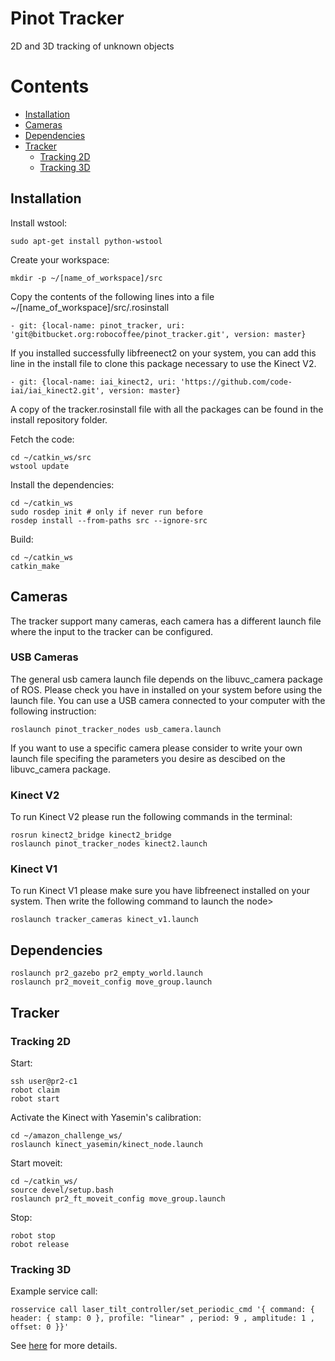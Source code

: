 Pinot Tracker
=====

2D and 3D tracking of unknown objects

# Contents

- [Installation](#markdown-header-installation)
- [Cameras](#markdown-header-cameras)
- [Dependencies](#markdown-header-simulation)
- [Tracker](#markdown-header-pr2)
    - [Tracking 2D](#markdown-header-start-and-stop)
    - [Tracking 3D](#markdown-header-object-tracking)

## Installation

Install wstool:
```
sudo apt-get install python-wstool
```

Create your workspace:
```
mkdir -p ~/[name_of_workspace]/src
```

Copy the contents of the following lines into a file ~/[name_of_workspace]/src/.rosinstall
```
- git: {local-name: pinot_tracker, uri: 'git@bitbucket.org:robocoffee/pinot_tracker.git', version: master}
```
If you installed successfully libfreenect2 on your system, you can add this line in the install file to clone 
this package necessary to use the Kinect V2.
```
- git: {local-name: iai_kinect2, uri: 'https://github.com/code-iai/iai_kinect2.git', version: master}
```

A copy of the tracker.rosinstall file with all the packages can be found in the install repository folder.

Fetch the code:
```
cd ~/catkin_ws/src
wstool update
```

Install the dependencies:
```
cd ~/catkin_ws
sudo rosdep init # only if never run before
rosdep install --from-paths src --ignore-src
```

Build:
```
cd ~/catkin_ws
catkin_make
```

## Cameras

The tracker support many cameras, each camera has a different launch file where the input to the tracker can be configured.

### USB Cameras

The general usb camera launch file depends on the libuvc_camera package of ROS. Please check you have in installed on your system before 
using the launch file. You can use a USB camera connected to your computer with the following instruction:
```
roslaunch pinot_tracker_nodes usb_camera.launch
```

If you want to use a specific camera please consider to write your own launch file specifing the parameters you desire as 
descibed on the libuvc_camera package.

### Kinect V2

To run Kinect V2 please run the following commands in the terminal:
```
rosrun kinect2_bridge kinect2_bridge
roslaunch pinot_tracker_nodes kinect2.launch
```

### Kinect V1

To run Kinect V1 please make sure you have libfreenect installed on your system. Then write the following command to launch the node>
```
roslaunch tracker_cameras kinect_v1.launch
```


## Dependencies

```
roslaunch pr2_gazebo pr2_empty_world.launch
roslaunch pr2_moveit_config move_group.launch
```

## Tracker

### Tracking 2D

Start:
```
ssh user@pr2-c1
robot claim
robot start
```

Activate the Kinect with Yasemin's calibration:
```
cd ~/amazon_challenge_ws/
roslaunch kinect_yasemin/kinect_node.launch
```

Start moveit:
```
cd ~/catkin_ws/
source devel/setup.bash
roslaunch pr2_ft_moveit_config move_group.launch
```

Stop:
```
robot stop
robot release
```

### Tracking 3D

Example service call:
```
rosservice call laser_tilt_controller/set_periodic_cmd '{ command: { header: { stamp: 0 }, profile: "linear" , period: 9 , amplitude: 1 , offset: 0 }}'
```

See [here](http://wiki.ros.org/pr2_mechanism_controllers/LaserScannerTrajController) for more details.


